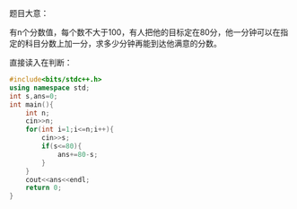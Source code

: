 题目大意：

有n个分数值，每个数不大于100，有人把他的目标定在80分，他一分钟可以在指定的科目分数上加一分，求多少分钟再能到达他满意的分数。


直接读入在判断：
```cpp
#include<bits/stdc++.h>
using namespace std;
int s,ans=0;
int main(){   
    int n;
    cin>>n;
    for(int i=1;i<=n;i++){
        cin>>s;
        if(s<=80){
            ans+=80-s;
        }
    }
    cout<<ans<<endl;
	return 0;
}
```